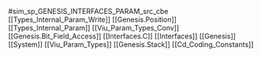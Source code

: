 #sim_sp_GENESIS_INTERFACES_PARAM_src_cbe
[[Types_Internal_Param_Write]]
[[Genesis.Position]]
[[Types_Internal_Param]]
[[Viu_Param_Types_Conv]]
[[Genesis.Bit_Field_Access]]
[[Interfaces.C]]
[[Interfaces]]
[[Genesis]]
[[System]]
[[Viu_Param_Types]]
[[Genesis.Stack]]
[[Cd_Coding_Constants]]

